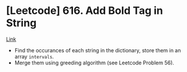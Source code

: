 # [Leetcode] 616. Add Bold Tag in String

[Link](https://leetcode.com/problems/add-bold-tag-in-string/)

* Find the occurances of each string in the dictionary, store them in an array `intervals`.
* Merge them using greeding algorithm (see Leetcode Problem 56).
